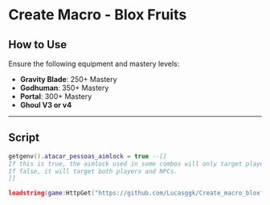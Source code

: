 # Create Macro - Blox Fruits

## How to Use

Ensure the following equipment and mastery levels:

- **Gravity Blade**: 250+ Mastery  
- **Godhuman**: 350+ Mastery  
- **Portal**: 300+ Mastery  
- **Ghoul V3 or v4**

---

## Script

```lua
getgenv().atacar_pessoas_aimlock = true --[[
If this is true, the aimlock used in some combos will only target players.
If false, it will target both players and NPCs.
]]

loadstring(game:HttpGet("https://github.com/Lucasggk/Create_macro_bloxfruits/raw/main/Loader.lua", true))()
